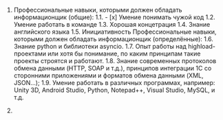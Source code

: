 1. Профессиональные навыки, которыми должен обладать информационщик (общие):
  1.1. - [x] Умение понимать чужой код
  1.2. Умение работать в команде
  1.3. Хорошая концетрация
  1.4. Знание английского языка
  1.5. Инициативность
Профессиональные навыки, которыми должен обладать информационщик (определённые):
  1.6. Знание python и библиотеки asyncio.
  1.7. Опыт работы над highload-проектами или хотя бы понимание, по каким принципам такие проекты строятся и работают.
  1.8. Знание современных протоколов обмена данными (HTTP, SOAP и т.д.), принципов интеграции 1С со сторонними приложениями и форматов обмена данными (XML, JSON…);
  1.9. Умение работать в различных программах, например: Unity 3D, Android Studio, Python, Notepad++, Visual Studio, MySQL, и т.д.
  
2. 
